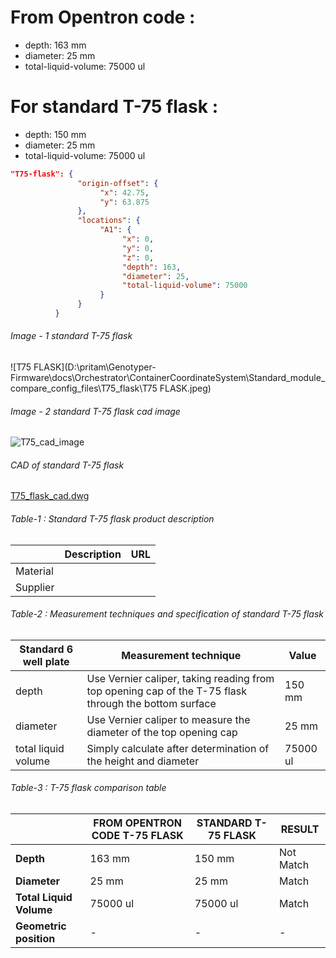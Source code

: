# From Opentron code :

- depth: 163 mm
- diameter: 25 mm
- total-liquid-volume: 75000 ul

# For standard T-75 flask :

- depth:  150 mm
- diameter: 25 mm
- total-liquid-volume: 75000 ul

```json T-25_flask code
"T75-flask": {
               "origin-offset": {
                    "x": 42.75,
                    "y": 63.875
               },
               "locations": {
                    "A1": {
                         "x": 0,
                         "y": 0,
                         "z": 0,
                         "depth": 163,
                         "diameter": 25,
                         "total-liquid-volume": 75000
                    }
               }
          }
```



###### Image - 1 standard T-75 flask

![T75 FLASK](D:\pritam\Genotyper-Firmware\docs\Orchestrator\ContainerCoordinateSystem\Standard_module_compare_config_files\T75_flask\T75 FLASK.jpeg)



###### Image - 2 standard T-75 flask cad image

![T75_cad_image](D:\pritam\Genotyper-Firmware\docs\Orchestrator\ContainerCoordinateSystem\Standard_module_compare_config_files\T75_flask\T75_cad_image.JPG)

###### CAD of standard T-75 flask

 [T75_flask_cad.dwg](T75_flask_cad.dwg) 



###### Table-1 : Standard T-75 flask product description

|          | Description | URL  |
| -------- | ----------- | ---- |
| Material |             |      |
| Supplier |             |      |





###### Table-2 : Measurement techniques and specification of standard T-75 flask

| Standard 6 well plate | Measurement technique                                        | Value    |
| --------------------- | ------------------------------------------------------------ | -------- |
| depth                 | Use Vernier caliper, taking reading from top opening cap of the T-75 flask through the bottom surface | 150 mm   |
| diameter              | Use Vernier caliper to measure the diameter of the top opening cap | 25 mm    |
| total liquid volume   | Simply calculate after determination of the height and diameter | 75000 ul |



###### Table-3 : T-75 flask comparison table

|                         | FROM OPENTRON CODE T-75 FLASK | STANDARD T-75 FLASK | RESULT    |
| ----------------------- | ----------------------------- | ------------------- | --------- |
| **Depth**               | 163 mm                        | 150 mm              | Not Match |
| **Diameter**            | 25 mm                         | 25 mm               | Match     |
| **Total Liquid Volume** | 75000 ul                      | 75000 ul            | Match     |
| **Geometric position**  | -                             | -                   | -         |
